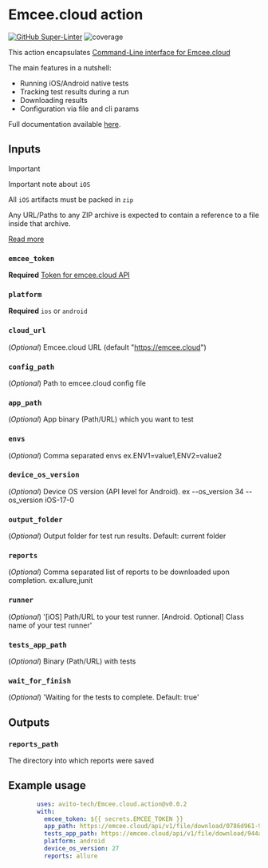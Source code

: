 
# Emcee.cloud action

[![GitHub Super-Linter](https://github.com/JasperJhons/e-action/actions/workflows/linter.yml/badge.svg)](https://github.com/super-linter/super-linter)
![coverage](badges/coverage.svg)

This action encapsulates [Command-Line interface for Emcee.cloud](https://github.com/avito-tech/Emcee.cloud-CLI)

The main features in a nutshell:

- Running iOS/Android native tests
- Tracking test results during a run
- Downloading results
- Configuration via file and cli params

Full documentation available [here](https://docs.emcee.cloud/cloud/api/#command-line-interface).

## Inputs

> [!IMPORTANT]
> Important note about `iOS`
>
> All `iOS` artifacts must be packed in `zip`
>
> Any URL/Paths to any ZIP archive is expected to contain a reference to a file
> inside that archive.
>
>[Read more](https://github.com/avito-tech/Emcee/wiki/URL-Handling)

### `emcee_token`

**Required** [Token for emcee.cloud API](https://docs.emcee.cloud/cloud/profile/#api-tokens)

### `platform`

**Required** `ios` or `android`

### `cloud_url`

(*Optional*) Emcee.cloud URL (default "https://emcee.cloud")

### `config_path`

(*Optional*) Path to emcee.cloud config file

### `app_path`

(*Optional*) App binary (Path/URL) which you want to test

### `envs`

(*Optional*) Comma separated envs ex.ENV1=value1,ENV2=value2

### `device_os_version`

(*Optional*) Device OS version (API level for Android). ex --os_version 34 --os_version iOS-17-0

### `output_folder`

(*Optional*) Output folder for test run results. Default: current folder

### `reports`

(*Optional*) Comma separated list of reports to be downloaded upon completion. ex:allure,junit

### `runner`

(*Optional*) '[iOS] Path/URL to your test runner. [Android. Optional] Class name of your test runner'

### `tests_app_path`
(*Optional*) Binary (Path/URL) with tests

### `wait_for_finish`
(*Optional*) 'Waiting for the tests to complete. Default: true'

## Outputs

### `reports_path`

The directory into which reports were saved

## Example usage

```yaml
        uses: avito-tech/Emcee.cloud.action@v0.0.2
        with:
          emcee_token: ${{ secrets.EMCEE_TOKEN }}
          app_path: https://emcee.cloud/api/v1/file/download/0786d961-93cb-4dc7-a9d5-443bd8922788#cloud_sample-debug.apk
          tests_app_path: https://emcee.cloud/api/v1/file/download/944a149a-b197-45b6-9f08-bd60afcfa94e#cloud_sample-debug-androidTest.apk
          platform: android
          device_os_version: 27
          reports: allure
```
